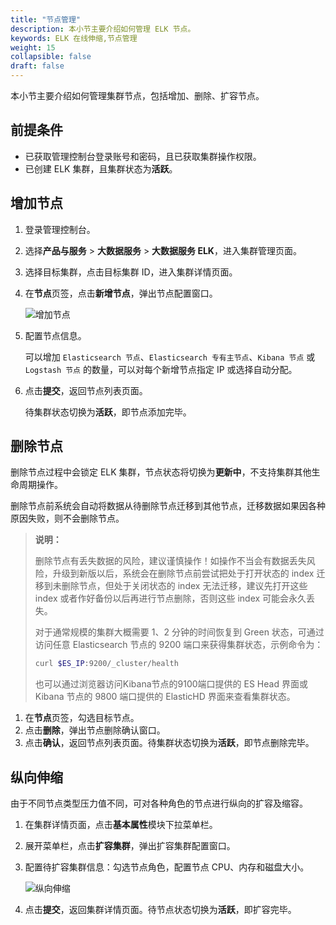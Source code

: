 ```yaml
---
title: "节点管理"
description: 本小节主要介绍如何管理 ELK 节点。 
keywords: ELK 在线伸缩,节点管理
weight: 15
collapsible: false
draft: false
---
```


本小节主要介绍如何管理集群节点，包括增加、删除、扩容节点。

## 前提条件

- 已获取管理控制台登录账号和密码，且已获取集群操作权限。
- 已创建 ELK 集群，且集群状态为**活跃**。

## 增加节点

1. 登录管理控制台。
2. 选择**产品与服务** > **大数据服务** > **大数据服务 ELK**，进入集群管理页面。
3. 选择目标集群，点击目标集群 ID，进入集群详情页面。
4. 在**节点**页签，点击**新增节点**，弹出节点配置窗口。
   
   ![增加节点](../../_images/add_node.png)

5. 配置节点信息。
   
   可以增加 `Elasticsearch 节点`、`Elasticsearch 专有主节点`、`Kibana 节点` 或 `Logstash 节点` 的数量，可以对每个新增节点指定 IP 或选择自动分配。

6. 点击**提交**，返回节点列表页面。

   待集群状态切换为**活跃**，即节点添加完毕。

## 删除节点

删除节点过程中会锁定 ELK 集群，节点状态将切换为**更新中**，不支持集群其他生命周期操作。

删除节点前系统会自动将数据从待删除节点迁移到其他节点，迁移数据如果因各种原因失败，则不会删除节点。

> **说明：**
>
> 删除节点有丢失数据的风险，建议谨慎操作！如操作不当会有数据丢失风险，升级到新版以后，系统会在删除节点前尝试把处于打开状态的 index 迁移到未删除节点，但处于关闭状态的 index 无法迁移，建议先打开这些 index 或者作好备份以后再进行节点删除，否则这些 index 可能会永久丢失。
>
> 对于通常规模的集群大概需要 1、2 分钟的时间恢复到 Green 状态，可通过访问任意 Elasticsearch 节点的 9200 端口来获得集群状态，示例命令为：
>
> ```bash
> curl $ES_IP:9200/_cluster/health
> ```
>
> 也可以通过浏览器访问Kibana节点的9100端口提供的 ES Head 界面或 Kibana 节点的 9800 端口提供的 ElasticHD 界面来查看集群状态。

1. 在**节点**页签，勾选目标节点。
2. 点击**删除**，弹出节点删除确认窗口。  
3. 点击**确认**，返回节点列表页面。待集群状态切换为**活跃**，即节点删除完毕。

## 纵向伸缩

由于不同节点类型压力值不同，可对各种角色的节点进行纵向的扩容及缩容。

1. 在集群详情页面，点击**基本属性**模块下拉菜单栏。
2. 展开菜单栏，点击**扩容集群**，弹出扩容集群配置窗口。
3. 配置待扩容集群信息：勾选节点角色，配置节点 CPU、内存和磁盘大小。
   
    ![纵向伸缩](../../_images/scale_up_down.png)
   
4. 点击**提交**，返回集群详情页面。待节点状态切换为**活跃**，即扩容完毕。
